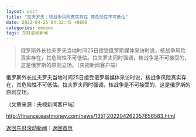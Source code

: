 ```yaml
---
layout: post
title: "拉夫罗夫：核战争风险真实存在 其危险性不可低估"
date: 2022-04-26 04:32:45 +0800
categories: emnews
tags: 东财滚动新闻
---
```

> 俄罗斯外长拉夫罗夫当地时间25日接受俄罗斯媒体采访时说，核战争风险真实存在，其危险性不可低估。拉夫罗夫同时强调，核战争是不可接受的，这是俄罗斯的原则立场。（央视新闻客户端）

<p>俄罗斯外长拉夫罗夫当地时间25日接受俄罗斯媒体采访时说，核战争风险真实存在，其危险性不可低估。拉夫罗夫同时强调，核战争是不可接受的，这是俄罗斯的原则立场。</p><p class="em_media">（文章来源：央视新闻客户端）</p>

<http://finance.eastmoney.com/news/1351,202204262357656583.html>

[返回东财滚动新闻](//finews.withounder.com/emnews/)｜[返回首页](//finews.withounder.com/)